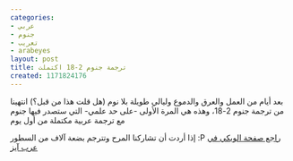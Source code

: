 ```yaml
---
categories:
- عربي
- جنوم
- تعريب
- arabeyes
layout: post
title: ترجمة جنوم 2-18 اكتملت
created: 1171824176
---
```

بعد أيام من العمل والعرق والدموع وليالي طويلة بلا نوم (هل قلت هذا من قبل؟) انتهينا من ترجمة جنوم 2-18، وهذه هي المرة الأولى -على حد علمي- التي ستصدر فيها جنوم مع ترجمة عربية مكتملة من أول يوم

إذا أردت أن تشاركنا المرح وتترجم بضعة آلاف من السطور :P [راجع صفحة الويكي في عرب آيز](http://wiki.arabeyes.org/%D8%AC%D9%86%D9%88%D9%85)
